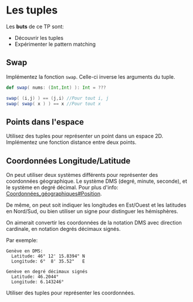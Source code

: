 # Les tuples

Les **buts** de ce TP sont:
  - Découvrir les tuples
  - Expérimenter le pattern matching

## Swap

Implémentez la fonction `swap`. Celle-ci inverse les arguments du tuple.

```scala
def swap( nums: (Int,Int) ): Int = ???

swap( (i,j) ) == (j,i) //Pour tout i, j
swap( swap( x ) ) == x //Pour tout x
```
## Points dans l'espace

Utilisez des tuples pour représenter un point dans un espace 2D. 
Implémentez une fonction distance entre deux points.

## Coordonnées Longitude/Latitude

On peut utiliser deux systèmes différents pour représenter des coordonnées géographique. Le système DMS (degré, minute, seconde), et
le système en degré décimal. Pour plus d'info: [Coordonnées_géographiques#Position](https://fr.wikipedia.org/wiki/Coordonn%C3%A9es_g%C3%A9ographiques#Position).

De même, on peut soit indiquer les longitudes en Est/Ouest et les latitudes en Nord/Sud, ou bien utiliser un signe pour distinguer les hémisphères.

On aimerait convertir les coordonnées de la notation DMS avec direction cardinale, en notation degrés décimaux signés.

Par exemple: 

```
Genève en DMS:
  Latitude: 46° 12' 15.8394" N
  Longitude: 6°  8' 35.52"   E

Genève en degré décimaux signés
  Latitude: 46.2044°
  Longitude: 6.143246°
```

Utiliser des tuples pour représenter les coordonnées. 
